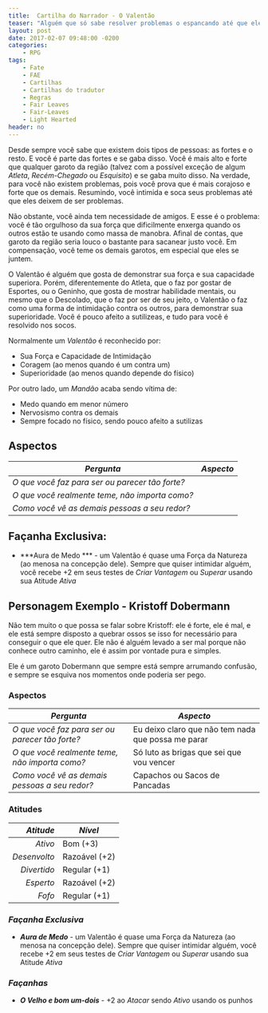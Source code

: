 ```yaml
---
title:  Cartilha do Narrador - O Valentão
teaser: "Alguém que só sabe resolver problemas o espancando até que eles deixem de ser problemas"
layout: post
date: 2017-02-07 09:48:00 -0200
categories: 
    - RPG
tags:
    - Fate
    - FAE
    - Cartilhas
    - Cartilhas do tradutor
    - Regras
    - Fair Leaves
    - Fair-Leaves
    - Light Hearted
header: no
---
```



Desde sempre você sabe que existem dois tipos de pessoas: as fortes e o resto. E você é parte das fortes e se gaba disso. Você é mais alto e forte que qualquer garoto da região (talvez com a possível exceção de algum _Atleta_, _Recém-Chegado_ ou _Esquisito_) e se gaba muito disso. Na verdade, para você não existem problemas, pois você prova que é mais corajoso e forte que os demais. Resumindo, você intimida e soca seus problemas até que eles deixem de ser problemas.

Não obstante, você ainda tem necessidade de amigos. E esse é o problema: você é tão orgulhoso da sua força que dificilmente enxerga quando os outros estão te usando como massa de manobra. Afinal de contas, que garoto da região seria louco o bastante para sacanear justo você. Em compensação, você teme os demais garotos, em especial que eles se juntem.

O Valentão é alguém que gosta de demonstrar sua força e sua capacidade superiora. Porém, diferentemente do Atleta, que o faz por gostar de Esportes, ou o Geninho, que gosta de mostrar habilidade mentais, ou mesmo que o Descolado, que o faz por ser de seu jeito, o Valentão o faz como uma forma de intimidação contra os outros, para demonstrar sua superioridade. Você é pouco afeito a sutilizeas, e tudo para você é resolvido nos socos.

<!-- excerpt -->

Normalmente um _Valentão_ é reconhecido por:

+ Sua Força e Capacidade de Intimidação
+ Coragem (ao menos quando é um contra um)
+ Superioridade (ao menos quando depende do físico)

Por outro lado, um _Mandão_ acaba sendo vítima de:

+ Medo quando em menor número
+ Nervosismo contra os demais
+ Sempre focado no físico, sendo pouco afeito a sutilizas

## Aspectos

| ***Pergunta***                                 | ***Aspecto*** |
|------------------------------------------------|---------------|
| _O que você faz para ser ou parecer tão forte?_           |               |
| _O que você realmente teme, não importa como?_ |               |
| _Como você vê as demais pessoas a seu redor?_  |               | 

## Façanha Exclusiva:

+ ***Aura de Medo *** - um Valentão é quase uma Força da Natureza (ao menosa na concepção dele). Sempre que quiser intimidar alguém, você recebe +2 em seus testes de _Criar Vantagem_ ou _Superar_ usando sua Atitude _Ativa_

## Personagem Exemplo - Kristoff Dobermann

Não tem muito o que possa se falar sobre Kristoff: ele é forte, ele é mal, e ele está sempre disposto a quebrar ossos se isso for necessário para conseguir o que ele quer. Ele não é alguém levado a ser mal porque não conhece outro caminho, ele é assim por vontade pura e simples.

Ele é um garoto Dobermann que sempre está sempre arrumando confusão, e sempre se esquiva nos momentos onde poderia ser pego.

### __Aspectos__

| ***Pergunta***                                 | ***Aspecto*** |
|------------------------------------------------|---------------|
| _O que você faz para ser ou parecer tão forte?_           | Eu deixo claro que não tem nada que possa me parar |
| _O que você realmente teme, não importa como?_ | Só luto as brigas que sei que vou vencer   |
| _Como você vê as demais pessoas a seu redor?_  | Capachos ou Sacos de Pancadas | 


### __Atitudes__

| ***Atitude***  | ***Nível***   |
|---------------:|---------------|
| _Ativo_        | Bom (+3)      |
| _Desenvolto_   | Razoável (+2) |
| _Divertido_    | Regular (+1)  |
| _Esperto_      | Razoável (+2) |
| _Fofo_         | Regular (+1)  |

### ___Façanha Exclusiva___

+ ***Aura de Medo*** - um Valentão é quase uma Força da Natureza (ao menosa na concepção dele). Sempre que quiser intimidar alguém, você recebe +2 em seus testes de _Criar Vantagem_ ou _Superar_ usando sua Atitude _Ativa_

### ___Façanhas___

+ ***O Velho e bom um-dois*** - +2 ao _Atacar_ sendo _Ativo_ usando os punhos

